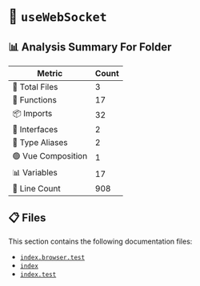 # 📁 `useWebSocket`

## 📊 Analysis Summary For Folder

| Metric | Count |
|--------|-------|
| 📁 Total Files | 3 |
| 🔧 Functions | 17 |
| 📦 Imports | 32 |
| 📐 Interfaces | 2 |
| 📑 Type Aliases | 2 |
| 🟢 Vue Composition | 1 |
| 📊 Variables | 17 |
| 🔢 Line Count | 908 |


## 📋 Files

This section contains the following documentation files:

- [`index.browser.test`](./index.browser.test.md)
- [`index`](./index.md)
- [`index.test`](./index.test.md)